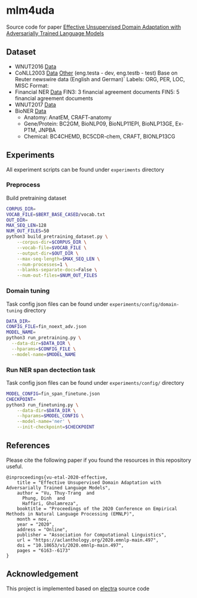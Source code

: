 # mlm4uda
Source code for paper [Effective Unsupervised Domain Adaptation with Adversarially Trained Language Models](https://www.aclweb.org/anthology/2020.emnlp-main.497)


## Dataset
- WNUT2016 [Data](https://github.com/aritter/twitter_nlp/tree/master/data/annotated/wnut16)
- CoNLL2003 [Data](https://github.com/synalp/NER/tree/master/corpus/CoNLL-2003) [Other](https://nlp.stanford.edu/projects/project-ner.shtml)
    (eng.testa - dev, eng.testb - test)
    Base on Reuter newswire data (English and German)`
    Labels: ORG, PER, LOC, MISC
    Format: <Token> <POS tag> <chunk tag> <NER tag>
- Financial NER [Data](http://people.eng.unimelb.edu.au/tbaldwin/resources/finance-sec)
    FIN3: 3 financial agreement documents
    FIN5: 5 financial agreement documents
- WNUT2017 [Data](https://noisy-text.github.io/2017/emerging-rare-entities.html)
- BioNER [Data](https://github.com/cambridgeltl/MTL-Bioinformatics-2016)
    + Anatomy: AnatEM, CRAFT-anatomy
    + Gene/Protein: BC2GM, BioNLP09, BioNLP11EPI, BioNLP13GE, Ex-PTM, JNPBA
    + Chemical: BC4CHEMD, BC5CDR-chem, CRAFT, BIONLP13CG      

## Experiments
All experiment scripts can be found under `experiments` directory
### Preprocess
Build pretraining dataset
```bash
CORPUS_DIR=
VOCAB_FILE=$BERT_BASE_CASED/vocab.txt
OUT_DIR=
MAX_SEQ_LEN=128
NUM_OUT_FILES=50
python3 build_pretraining_dataset.py \
    --corpus-dir=$CORPUS_DIR \
    --vocab-file=$VOCAB_FILE \
    --output-dir=$OUT_DIR \
    --max-seq-length=$MAX_SEQ_LEN \
    --num-processes=1 \
    --blanks-separate-docs=False \
    --num-out-files=$NUM_OUT_FILES
```
### Domain tuning
Task config json files can be found under `experiments/config/domain-tuning` directory

```bash
DATA_DIR=
CONFIG_FILE=fin_noext_adv.json
MODEL_NAME=
python3 run_pretraining.py \
  --data-dir=$DATA_DIR \
  --hparams=$CONFIG_FILE \
  --model-name=$MODEL_NAME
```
### Run NER span dectection task
Task config json files can be found under `experiments/config/` directory
```bash
MODEL_CONFIG=fin_span_finetune.json
CHECKPOINT=
python3 run_finetuning.py \
    --data-dir=$DATA_DIR \
    --hparams=$MODEL_CONFIG \
    --model-name='ner' \
    --init-checkpoint=$CHECKPOINT
```

## References
Please cite the following paper if you found the resources in this repository useful.
```
@inproceedings{vu-etal-2020-effective,
    title = "Effective Unsupervised Domain Adaptation with Adversarially Trained Language Models",
    author = "Vu, Thuy-Trang  and
      Phung, Dinh  and
      Haffari, Gholamreza",
    booktitle = "Proceedings of the 2020 Conference on Empirical Methods in Natural Language Processing (EMNLP)",
    month = nov,
    year = "2020",
    address = "Online",
    publisher = "Association for Computational Linguistics",
    url = "https://aclanthology.org/2020.emnlp-main.497",
    doi = "10.18653/v1/2020.emnlp-main.497",
    pages = "6163--6173"
}
```


## Acknowledgement
This project is implemented based on [electra](https://github.com/google-research/electra) source code
